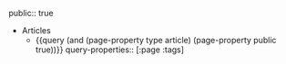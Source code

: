 public:: true

- Articles
	- {{query (and (page-property type article) (page-property public true))}}
	  query-properties:: [:page :tags]